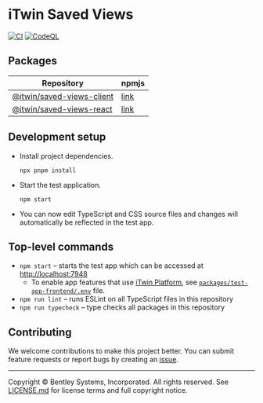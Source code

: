# iTwin Saved Views

[![CI](https://github.com/iTwin/saved-views/actions/workflows/CI.yaml/badge.svg)](https://github.com/iTwin/saved-views/actions/workflows/CI.yaml) [![CodeQL](https://github.com/iTwin/saved-views/actions/workflows/codeql.yml/badge.svg)](https://github.com/iTwin/saved-views/actions/workflows/codeql.yml)

## Packages

| Repository                                                  | npmjs                                                           |
| ----------------------------------------------------------- | --------------------------------------------------------------- |
| [@itwin/saved-views-client](./packages/saved-views-client/) | [link](https://www.npmjs.com/package/@itwin/saved-views-client) |
| [@itwin/saved-views-react](./packages/saved-views-react/)   | [link](https://www.npmjs.com/package/@itwin/saved-views-react)  |


## Development setup

* Install project dependencies.

  ```shell
  npx pnpm install
  ```

* Start the test application.

  ```shell
  npm start
  ```

* You can now edit TypeScript and CSS source files and changes will automatically be reflected in the test app.

## Top-level commands

* `npm start` – starts the test app which can be accessed at [http://localhost:7948](http://localhost:7948)
  * To enable app features that use [iTwin Platform](https://developer.bentley.com/), see [`packages/test-app-frontend/.env`](./packages/test-app-frontend/.env) file.
* `npm run lint` – runs ESLint on all TypeScript files in this repository
* `npm run typecheck` – type checks all packages in this repository

## Contributing

We welcome contributions to make this project better. You can submit feature requests or report bugs by creating an [issue](https://github.com/iTwin/saved-views/issues).

---

Copyright © Bentley Systems, Incorporated. All rights reserved. See [LICENSE.md](./LICENSE.md) for license terms and full copyright notice.
